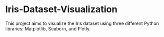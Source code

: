# Iris-Dataset-Visualization
This project aims to visualize the Iris dataset using three different Python libraries: Matplotlib, Seaborn, and Plotly.
